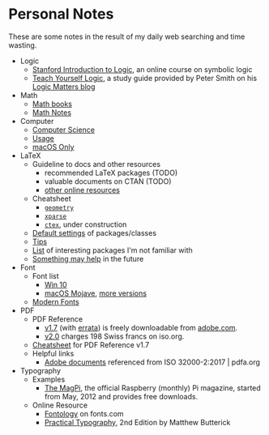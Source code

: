 # Personal Notes
These are some notes in the result of my daily web searching and time wasting.

* Logic
  * [Stanford Introduction to Logic](http://logic.stanford.edu/intrologic/homepage/index.html), an online course on symbolic logic
  * [Teach Yourself Logic](https://www.logicmatters.net/tyl/), a study guide provided by Peter Smith on his [Logic Matters blog](https://www.logicmatters.net/)
* Math
  * [Math books](sub/math-books.md)
  * [Math Notes](sub/math-notes.md)
* Computer
  * [Computer Science](sub/computer-science.md)
  * [Usage](sub/computer-usage.md)
  * [macOS Only](sub/macos.md)
* LaTeX
  * Guideline to docs and other resources
    * recommended LaTeX packages (TODO)
    * valuable documents on CTAN (TODO)
    * [other online resources](sub/online-resources.md)
  * Cheatsheet
    * [`geometry`](sub/latex-geometry.md)
    * [`xparse`](sub/latex-xparse.md)
    * [`ctex`](sub/latex-ctex.md), under construction
  * [Default settings](sub/latex-default.md) of packages/classes
  * [Tips](sub/latex-tips.md)
  * [List](sub/interesting-packages.md) of interesting packages I'm not familiar with
  * [Something may help](sub/latex-may-help.md) in the future
* Font
  * Font list
    * [Win 10](https://docs.microsoft.com/en-us/typography/fonts/windows_10_font_list)
    * [macOS Mojave](https://support.apple.com/en-us/HT208968), [more versions](https://github.com/CTeX-org/ctex-kit/wiki/macOS%7COS-X%7CMac-OS-X-各版本预装字体列表)
  * [Modern Fonts](sub/fonts-modern.md)
* PDF
  * PDF Reference
    * [v1.7](https://www.adobe.com/content/dam/acom/en/devnet/pdf/pdf_reference_archive/pdf_reference_1-7.pdf) (with [errata](https://www.adobe.com/content/dam/acom/en/devnet/pdf/pdf_reference_archive/pdf_17_errata.pdf)) is freely downloadable from [adobe.com](https://www.adobe.com/devnet/pdf/pdf_reference_archive.html).
    * [v2.0](https://www.iso.org/standard/63534.html) charges 198 Swiss francs on iso<span></span>.org.
  * [Cheatsheet](sub/pdf-ref-cheatsheet.md) for PDF Reference v1.7
  * Helpful links
    * [Adobe documents](https://reference.pdfa.org/iso/32000/) referenced from ISO 32000-2:2017 | pdfa.org
* Typography
  * Examples
    * [The MagPi](https://www.raspberrypi.org/magpi/), the official Raspberry (monthly) Pi magazine, started from May, 2012 and provides free downloads.
  * Online Resource
    * [Fontology](https://www.fonts.com/content/learning/fontology) on fonts.com
    * [Practical Typography](https://practicaltypography.com/), 2nd Edition by Matthew Butterick


